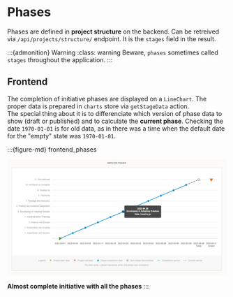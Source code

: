 # Phases

Phases are defined in **project structure** on the backend. Can be retreived via `/api/projects/structure/` endpoint. It is the `stages` field in the result.

:::{admonition} Warning
:class: warning
Beware, `phases` sometimes called `stages` throughout the application.
:::

## Frontend

The completion of initiative phases are displayed on a `LineChart`. The proper data is prepared in `charts` store via `getStageData` action.  
The special thing about it is to differenciate which version of phase data to show (draft or published) and to calculate the **current phase**.  Checking the date `1970-01-01` is for old data, as in there was a time when the default date for the "empty" state was `1970-01-01`.

:::{figure-md} frontend_phases

<img src="./_static/images/frontend_phases.png" alt="Almost complete initiative with all the phases" class="bg-primary mb-1" width="600px">

**Almost complete initiative with all the phases**
:::